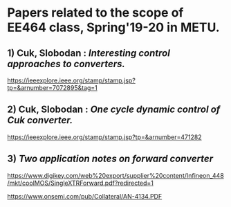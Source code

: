 # Papers related to the scope of EE464 class, Spring'19-20 in METU.

## 1) Cuk, Slobodan : *Interesting control approaches to converters.*
https://ieeexplore.ieee.org/stamp/stamp.jsp?tp=&arnumber=7072895&tag=1
## 2) Cuk, Slobodan : *One cycle dynamic control of Cuk converter.*
https://ieeexplore.ieee.org/stamp/stamp.jsp?tp=&arnumber=471282
## 3) *Two application notes on forward converter*
https://www.digikey.com/web%20export/supplier%20content/Infineon_448/mkt/coolMOS/SingleXTRForward.pdf?redirected=1

https://www.onsemi.com/pub/Collateral/AN-4134.PDF

